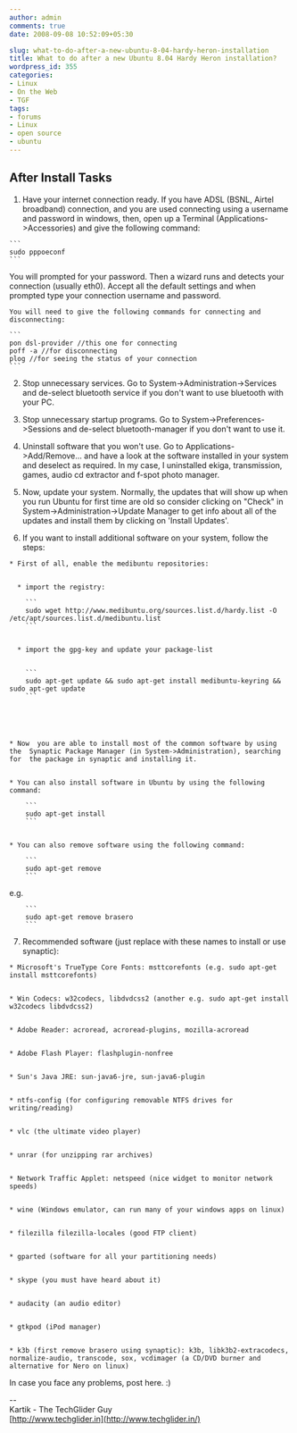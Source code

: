 ```yaml
---
author: admin
comments: true
date: 2008-09-08 10:52:09+05:30

slug: what-to-do-after-a-new-ubuntu-8-04-hardy-heron-installation
title: What to do after a new Ubuntu 8.04 Hardy Heron installation?
wordpress_id: 355
categories:
- Linux
- On the Web
- TGF
tags:
- forums
- Linux
- open source
- ubuntu
---
```





## After Install Tasks
	
  1. Have  your internet connection ready. If you have ADSL (BSNL, Airtel broadband) connection, and you are used connecting using a username and  password in windows, then, open up a Terminal  (Applications->Accessories) and give the following command:  
  
    ```
    sudo pppoeconf
    ```
  You  will prompted for your password. Then a wizard runs and detects your  connection (usually eth0). Accept all the default settings and when  prompted type your connection username and password.

    You will need to give the following commands for connecting and disconnecting:  

    ```
    pon dsl-provider //this one for connecting
    poff -a //for disconnecting
    plog //for seeing the status of your connection
    ```

	
  2. Stop  unnecessary services. Go to System->Administration->Services and  de-select bluetooth service if you don't want to use bluetooth with your  PC.

	
  3. Stop unnecessary startup programs. Go to  System->Preferences->Sessions and de-select bluetooth-manager if  you don't want to use it.

	
  4. Uninstall software that you won't use.  Go to Applications->Add/Remove... and have a look at the software  installed in your system and deselect as required. In my case, I  uninstalled ekiga, transmission, games, audio cd extractor and f-spot  photo manager.

	
  5. Now, update your system. Normally, the updates  that will show up when you run Ubuntu for first time are old so consider  clicking on "Check" in System->Administration->Update Manager to  get info about all of the updates and install them by clicking on  'Install Updates'.

	
  6. If you want to install additional software on your system, follow the steps:

	
    * First of all, enable the medibuntu repositories:

	
      * import the registry:  

        ```
        sudo wget http://www.medibuntu.org/sources.list.d/hardy.list -O /etc/apt/sources.list.d/medibuntu.list
        ```

	
      * import the gpg-key and update your package-list


        ```
        sudo apt-get update && sudo apt-get install medibuntu-keyring && sudo apt-get update
        ```




	
    * Now  you are able to install most of the common software by using the  Synaptic Package Manager (in System->Administration), searching for  the package in synaptic and installing it.

	
    * You can also install software in Ubuntu by using the following command:  
    
        ```
        sudo apt-get install
        ```

	
    * You can also remove software using the following command:  
    
        ```
        sudo apt-get remove
        ```
e.g.  

        ```
        sudo apt-get remove brasero
        ```




	
  7. Recommended software (just replace <package-name> with these names to install or use synaptic):

	
    * Microsoft's TrueType Core Fonts: msttcorefonts (e.g. sudo apt-get install msttcorefonts)

	
    * Win Codecs: w32codecs, libdvdcss2 (another e.g. sudo apt-get install w32codecs libdvdcss2)

	
    * Adobe Reader: acroread, acroread-plugins, mozilla-acroread

	
    * Adobe Flash Player: flashplugin-nonfree

	
    * Sun's Java JRE: sun-java6-jre, sun-java6-plugin

	
    * ntfs-config (for configuring removable NTFS drives for writing/reading)

	
    * vlc (the ultimate video player)

	
    * unrar (for unzipping rar archives)

	
    * Network Traffic Applet: netspeed (nice widget to monitor network speeds)

	
    * wine (Windows emulator, can run many of your windows apps on linux)

	
    * filezilla filezilla-locales (good FTP client)

	
    * gparted (software for all your partitioning needs)

	
    * skype (you must have heard about it)

	
    * audacity (an audio editor)

	
    * gtkpod (iPod manager)

	
    * k3b (first remove brasero using synaptic): k3b, libk3b2-extracodecs, normalize-audio, transcode, sox, vcdimager (a CD/DVD burner and alternative for Nero on linux)





In case you face any problems, post here. :)




--  
Kartik - The TechGlider Guy  
[http://www.techglider.in](http://www.techglider.in/)

